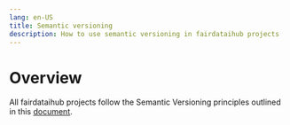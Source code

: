 ```yaml
---
lang: en-US
title: Semantic versioning
description: How to use semantic versioning in fairdataihub projects
---
```


# Overview

All fairdataihub projects follow the Semantic Versioning principles outlined in this [document](https://semver.org/).
